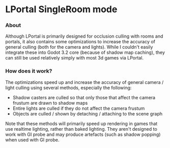 # LPortal SingleRoom mode

### About
Although LPortal is primarily designed for occlusion culling with rooms and portals, it also contains some optimizations to increase the accuracy of general culling (both for the camera and lights). While I couldn't easily integrate these into Godot 3.2 core (because of shadow map caching), they can still be used relatively simply with most 3d games via LPortal.

### How does it work?
The optimizations speed up and increase the accuracy of general camera / light culling using several methods, especially the following:

* Shadow casters are culled so that only those that affect the camera frustum are drawn to shadow maps
* Entire lights are culled if they do not affect the camera frustum
* Objects are culled / shown by detaching / attaching to the scene graph 

Note that these methods will primarily speed up rendering in games that use realtime lighting, rather than baked lighting. They aren't designed to work with GI probe and may produce artefacts (such as shadow popping) when used with GI probe.

